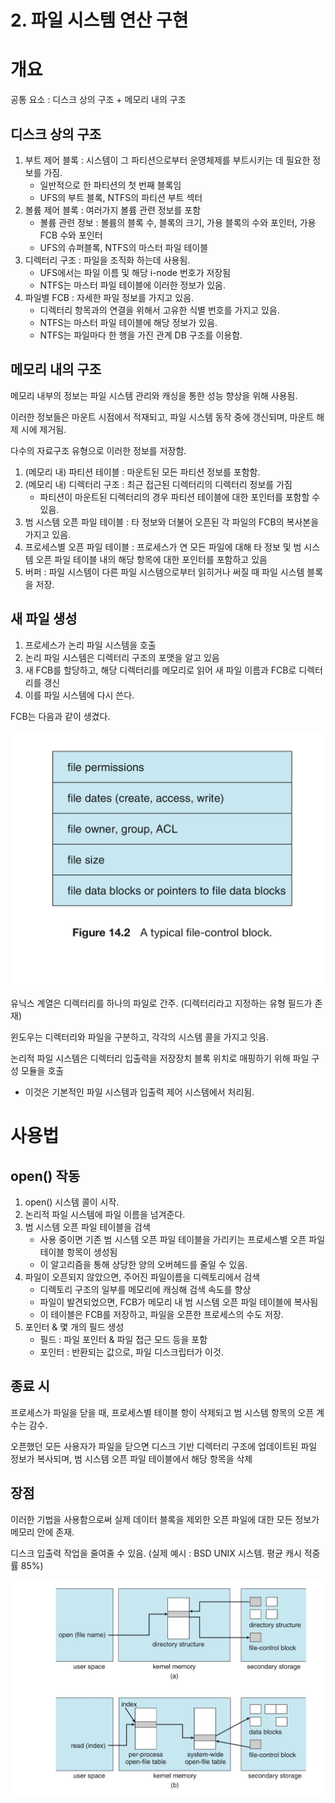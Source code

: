 # 2. 파일 시스템 연산 구현

# 개요

공통 요소 : 디스크 상의 구조 + 메모리 내의 구조

## 디스크 상의 구조

1. 부트 제어 블록 : 시스템이 그 파티션으로부터 운영체제를 부트시키는 데 필요한 정보를 가짐. 
    - 일반적으로 한 파티션의 첫 번째 블록임
    - UFS의 부트 블록, NTFS의 파티션 부트 섹터
2. 볼륨 제어 블록 : 여러가지 볼륨 관련 정보를 포함
    - 볼륨 관련 정보 : 볼륨의 블록 수, 블록의 크기, 가용 블록의 수와 포인터, 가용 FCB 수와 포인터
    - UFS의 슈퍼블록, NTFS의 마스터 파일 테이블
3. 디렉터리 구조 : 파일을 조직화 하는데 사용됨.
    - UFS에서는 파일 이름 및 해당 i-node 번호가 저장됨
    - NTFS는 마스터 파일 테이블에 이러한 정보가 있음.
4. 파일별 FCB : 자세한 파일 정보를 가지고 있음.
    - 디렉터리 항목과의 연결을 위해서 고유한 식별 번호를 가지고 있음.
    - NTFS는 마스터 파일 테이블에 해당 정보가 있음.
    - NTFS는 파일마다 한 행을 가진 관계 DB 구조를 이용함.

## 메모리 내의 구조

메모리 내부의 정보는 파일 시스템 관리와 캐싱을 통한 성능 향상을 위해 사용됨.

이러한 정보들은 마운트 시점에서 적재되고, 파일 시스템 동작 중에 갱신되며, 마운트 해제 시에 제거됨.

다수의 자료구조 유형으로 이러한 정보를 저장함.

1. (메모리 내) 파티션 테이블 : 마운트된 모든 파티션 정보를 포함함.
2. (메모리 내) 디렉터리 구조 : 최근 접근된 디렉터리의 디렉터리 정보를 가짐
    - 파티션이 마운트된 디렉터리의 경우 파티션 테이블에 대한 포인터를 포함할 수 있음.
3. 범 시스템 오픈 파일 테이블 : 타 정보와 더불어 오픈된 각 파일의 FCB의 복사본을 가지고 있음.
4. 프로세스별 오픈 파일 테이블 : 프로세스가 연 모든 파일에 대해 타 정보 및 범 시스템 오픈 파일 테이블 내의 해당 항목에 대한 포인터를 포함하고 있음
5. 버퍼 : 파일 시스템이 다른 파일 시스템으로부터 읽히거나 써질 때 파일 시스템 블록을 저장.

## 새 파일 생성

1. 프로세스가 논리 파일 시스템을 호출
2. 논리 파일 시스템은 디렉터리 구조의 포맷을 알고 있음
3. 새 FCB를 할당하고, 해당 디렉터리를 메모리로 읽어 새 파일 이름과 FCB로 디렉터리를 갱신
4. 이를 파일 시스템에 다시 쓴다.

FCB는 다음과 같이 생겼다.

![IMG_0212.jpeg](./참고자료/14-2-0.jpeg)

유닉스 계열은 디렉터리를 하나의 파일로 간주. (디렉터리라고 지정하는 유형 필드가 존재)

윈도우는 디렉터리와 파일을 구분하고, 각각의 시스템 콜을 가지고 잇음.

논리적 파일 시스템은 디렉터리 입출력을 저장장치 블록 위치로 매핑하기 위해 파일 구성 모듈을 호출

- 이것은 기본적인 파일 시스템과 입출력 제어 시스템에서 처리됨.

# 사용법

## open() 작동

1. open() 시스템 콜이 시작.
2. 논리적 파일 시스템에 파일 이름을 넘겨준다.
3. 범 시스템 오픈 파일 테이블을 검색
    - 사용 중이면 기존 범 시스템 오픈 파일 테이블을 가리키는 프로세스별 오픈 파일 테이블 항목이 생성됨
    - 이 알고리즘을 통해 상당한 양의 오버헤드를 줄일 수 있음.
4. 파일이 오픈되지 않았으면, 주어진 파일이름을 디렉토리에서 검색
    - 디렉토리 구조의 일부를 메모리에 캐싱해 검색 속도를 향상
    - 파일이 발견되었으면, FCB가 메모리 내 범 시스템 오픈 파일 테이블에 복사됨
    - 이 테이블은 FCB를 저장하고, 파일을 오픈한 프로세스의 수도 저장.
5. 포인터 & 몇 개의 필드 생성
    - 필드 : 파일 포인터 & 파일 접근 모드 등을 포함
    - 포인터 : 반환되는 값으로, 파일 디스크립터가 이것.

## 종료 시

프로세스가 파일을 닫을 때, 프로세스별 테이블 항이 삭제되고 범 시스템 항목의 오픈 계수는 감수.

오픈했던 모든 사용자가 파일을 닫으면 디스크 기반 디렉터리 구조에 업데이트된 파일 정보가 복사되며, 범 시스템 오픈 파일 테이블에서 해당 항목을 삭제

## 장점

이러한 기법을 사용함으로써 실제 데이터 블록을 제외한 오픈 파일에 대한 모든 정보가 메모리 안에 존재.

디스크 입출력 작업을 줄여줄 수 있음. (실제 예시 : BSD UNIX 시스템. 평균 캐시 적중률 85%)

![IMG_0213.jpeg](./참고자료/14-2-1.jpeg)